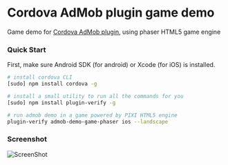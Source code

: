 # Cordova AdMob plugin game demo #

Game demo for [Cordova AdMob plugin](https://github.com/floatinghotpot/cordova-admob-pro/), using phaser HTML5 game engine

### Quick Start ###

First, make sure Android SDK (for android) or Xcode (for iOS) is installed.

```bash
# install cordova CLI
[sudo] npm install cordova -g

# install a small utility to run all the commands for you
[sudo] npm install plugin-verify -g

# run admob demo in a game powered by PIXI HTML5 engine
plugin-verify admob-demo-game-phaser ios --landscape
```

### Screenshot ###

![ScreenShot](https://github.com/floatinghotpot/admob-demo-game-phaser/raw/master/screen.jpg)


